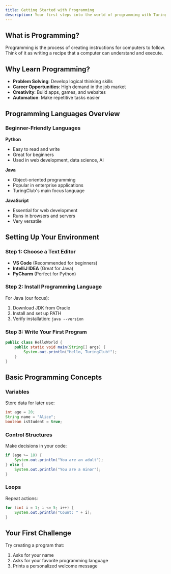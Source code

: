 ```yaml
---
title: Getting Started with Programming
description: Your first steps into the world of programming with TuringClub
---
```


## What is Programming?

Programming is the process of creating instructions for computers to follow. Think of it as writing a recipe that a computer can understand and execute.

## Why Learn Programming?

- **Problem Solving**: Develop logical thinking skills
- **Career Opportunities**: High demand in the job market
- **Creativity**: Build apps, games, and websites
- **Automation**: Make repetitive tasks easier

## Programming Languages Overview

### Beginner-Friendly Languages

**Python**
- Easy to read and write
- Great for beginners
- Used in web development, data science, AI

**Java**
- Object-oriented programming
- Popular in enterprise applications
- TuringClub's main focus language

**JavaScript**
- Essential for web development
- Runs in browsers and servers
- Very versatile

## Setting Up Your Environment

### Step 1: Choose a Text Editor
- **VS Code** (Recommended for beginners)
- **IntelliJ IDEA** (Great for Java)
- **PyCharm** (Perfect for Python)

### Step 2: Install Programming Language
For Java (our focus):
1. Download JDK from Oracle
2. Install and set up PATH
3. Verify installation: `java --version`

### Step 3: Write Your First Program
```java
public class HelloWorld {
    public static void main(String[] args) {
        System.out.println("Hello, TuringClub!");
    }
}
```

## Basic Programming Concepts

### Variables
Store data for later use:
```java
int age = 20;
String name = "Alice";
boolean isStudent = true;
```

### Control Structures
Make decisions in your code:
```java
if (age >= 18) {
    System.out.println("You are an adult");
} else {
    System.out.println("You are a minor");
}
```

### Loops
Repeat actions:
```java
for (int i = 1; i <= 5; i++) {
    System.out.println("Count: " + i);
}
```

## Your First Challenge

Try creating a program that:
1. Asks for your name
2. Asks for your favorite programming language
3. Prints a personalized welcome message